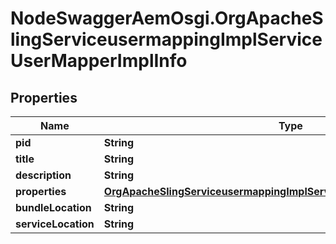 # NodeSwaggerAemOsgi.OrgApacheSlingServiceusermappingImplServiceUserMapperImplInfo

## Properties

Name | Type | Description | Notes
------------ | ------------- | ------------- | -------------
**pid** | **String** |  | [optional] 
**title** | **String** |  | [optional] 
**description** | **String** |  | [optional] 
**properties** | [**OrgApacheSlingServiceusermappingImplServiceUserMapperImplProperties**](OrgApacheSlingServiceusermappingImplServiceUserMapperImplProperties.md) |  | [optional] 
**bundleLocation** | **String** |  | [optional] 
**serviceLocation** | **String** |  | [optional] 


